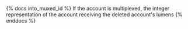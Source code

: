 {% docs into_muxed_id %}
If the account is multiplexed, the integer representation of the account receiving the deleted account's lumens
{% enddocs %}